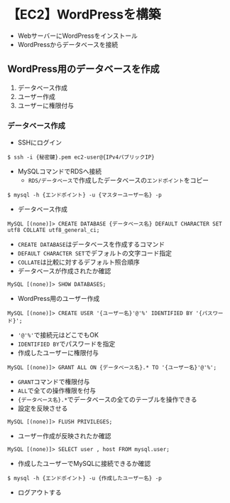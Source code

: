 # 【EC2】WordPressを構築

- WebサーバーにWordPressをインストール
- WordPressからデータベースを接続

## WordPress用のデータベースを作成

1. データベース作成
2. ユーザー作成
3. ユーザーに権限付与

### データベース作成

- SSHにログイン
```terminal
$ ssh -i {秘密鍵}.pem ec2-user@{IPv4パブリックIP}
```
- MySQLコマンドでRDSへ接続
   - `RDS/データベース`で作成したデータベースの`エンドポイント`をコピー
```terminal
$ mysql -h {エンドポイント} -u {マスターユーザー名} -p
```
- データベース作成
```terminal
MySQL [(none)]> CREATE DATABASE {データベース名} DEFAULT CHARACTER SET utf8 COLLATE utf8_general_ci;
```
   - `CREATE DATABASE`はデータベースを作成するコマンド
   - `DEFAULT CHARACTER SET`でデフォルトの文字コード指定
   - `COLLATE`は比較に対するデフォルト照合順序
- データベースが作成されたか確認
```terminal
MySQL [(none)]> SHOW DATABASES;
```
- WordPress用のユーザー作成
```terminal
MySQL [(none)]> CREATE USER '{ユーザー名}'@'%' IDENTIFIED BY '{パスワード}';
```
   - `'@'%'`で接続元はどこでもOK
   - `IDENTIFIED BY`でパスワードを指定
- 作成したユーザーに権限付与
```terminal
MySQL [(none)]> GRANT ALL ON {データベース名}.* TO '{ユーザー名}'@'%';
```
   - `GRANT`コマンドで権限付与
   - `ALL`で全ての操作権限を付与
   - `{データベース名}.*`でデータベースの全てのテーブルを操作できる
- 設定を反映させる
```terminal
MySQL [(none)]> FLUSH PRIVILEGES;
```
- ユーザー作成が反映されたか確認
```terminal
MySQL [(none)]> SELECT user , host FROM mysql.user;
```
- 作成したユーザーでMySQLに接続できるか確認
```terminal
$ mysql -h {エンドポイント} -u {作成したユーザー名} -p
```
- ログアウトする
